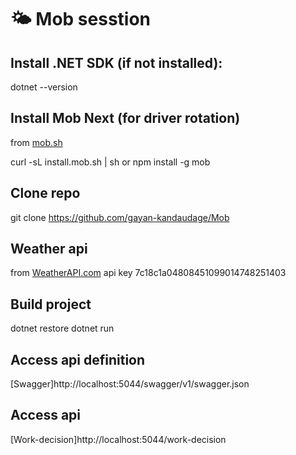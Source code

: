 # 🌤 Mob sesstion

## Install .NET SDK (if not installed):

dotnet --version

## Install Mob Next (for driver rotation)

from [mob.sh](https://mob.sh/)

curl -sL install.mob.sh | sh or npm install -g mob

## Clone repo

git clone https://github.com/gayan-kandaudage/Mob

## Weather api

from [WeatherAPI.com](https://app.swaggerhub.com/apis-docs/WeatherAPI.com/WeatherAPI/1.0.2#/APIs/realtime-weather)
api key 7c18c1a04808451099014748251403

## Build project

dotnet restore
dotnet run

## Access api definition

[Swagger]http://localhost:5044/swagger/v1/swagger.json

## Access api

[Work-decision]http://localhost:5044/work-decision